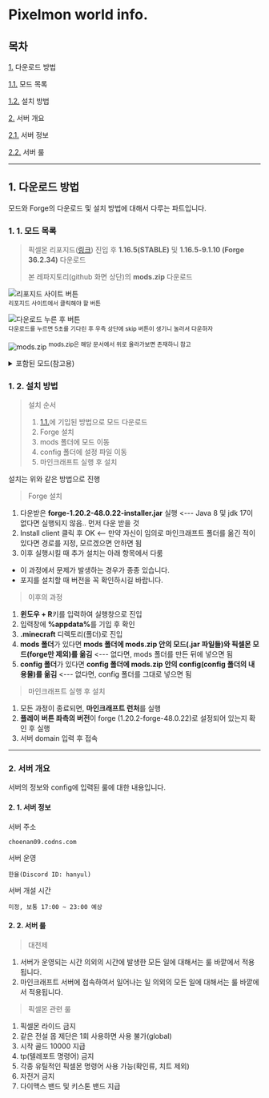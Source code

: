 # Pixelmon world info.

## 목차

[1.](#1-다운로드-방법) 다운로드 방법
   
   [1.1.](#1-1-모드-목록) 모드 목록
   
   [1.2.](#1-2-설치-방법) 설치 방법
   
[2.](#2-서버-개요)  서버 개요

   [2.1.](#2-1-서버-정보) 서버 정보

   [2.2.](#2-2-서버-룰) 서버 룰


---

## 1. 다운로드 방법

모드와 Forge의 다운로드 및 설치 방법에 대해서 다루는 파트입니다.

### 1. 1. 모드 목록

> 픽셀몬 리포지드([링크](https://reforged.gg/ko)) 진입 후 **1.16.5(STABLE)** 및 **1.16.5-9.1.10 (Forge 36.2.34)** 다운로드
>
> 본 레파지토리(github 화면 상단)의 **mods.zip** 다운로드

![리포지드 사이트 버튼](https://github.com/jshan000/pixelmon/assets/54829817/3d8e87fa-ce0f-4146-881c-a89151a69697)  
<sup>리포지드 사이트에서 클릭해야 할 버튼</sup>

![다운로드 누른 후 버튼](https://github.com/jshan000/pixelmon/assets/54829817/894167d1-0c5a-46b7-9bfc-7db380c936f8)  
<sup>다운로드를 누르면 5초를 기다린 후 우측 상단에 skip 버튼이 생기니 눌러서 다운하자</sup>

![mods.zip](https://github.com/jshan000/pixelmon/assets/54829817/8c2a1782-b84b-41a7-84c9-65f984305e70)
<sup>mods.zip은 해당 문서에서 위로 올라가보면 존재하니 참고</sup>


<details>
<summary>포함된 모드(참고용)</summary>

모드 | 개요 | 사이트 링크
-----|------|--------------


</details>


### 1. 2. 설치 방법

> 설치 순서
>
> 1. [1.1.](#1-1-모드-목록)에 기입된 방법으로 모드 다운로드
> 2. Forge 설치
> 3. mods 폴더에 모드 이동
> 4. config 폴더에 설정 파일 이동
> 5. 마인크래프트 실행 후 설치

설치는 위와 같은 방법으로 진행

> Forge 설치

1. 다운받은 **forge-1.20.2-48.0.22-installer.jar** 실행 <--- Java 8 및 jdk 17이 없다면 실행되지 않음.. 먼저 다운 받을 것
2. Install client 클릭 후 OK <-- 만약 자신이 임의로 마인크래프트 폴더를 옮긴 적이 있다면 경로를 지정, 모르겠으면 안하면 됨
3. 이후 실행시킬 때 추가 설치는 아래 항목에서 다룸

+ 이 과정에서 문제가 발생하는 경우가 종종 있습니다.
+ 포지를 설치할 때 버전을 꼭 확인하시길 바랍니다.

> 이후의 과정

1. **윈도우 + R**키를 입력하여 실행창으로 진입
2. 입력창에 <b>%appdata%</b>를 기입 후 확인
3. **.minecraft** 디렉토리(폴더)로 진입
4. **mods 폴더**가 있다면 **mods 폴더에 mods.zip 안의 모드(.jar 파일들)와 픽셀몬 모드(forge만 제외)를 옮김** <--- 없다면, mods 폴더를 만든 뒤에 넣으면 됨
5. **config 폴더**가 있다면 **config 폴더에 mods.zip 안의 config(config 폴더의 내용물)를 옮김** <--- 없다면, config 폴더를 그대로 넣으면 됨

> 마인크래프트 실행 후 설치

1. 모든 과정이 종료되면, **마인크래프트 런처**를 실행
2. **플레이 버튼 좌측의 버전**이 forge (1.20.2-forge-48.0.22)로 설정되어 있는지 확인 후 실행
3. 서버 domain 입력 후 접속


---

### 2. 서버 개요

서버의 정보와 config에 입력된 룰에 대한 내용입니다.

#### 2. 1. 서버 정보

서버 주소

``` choenan09.codns.com ```

서버 운영

``` 한율(Discord ID: hanyul) ```

서버 개설 시간

``` 미정, 보통 17:00 ~ 23:00 예상 ```

#### 2. 2. 서버 룰

> 대전제

1. 서버가 운영되는 시간 의외의 시간에 발생한 모든 일에 대해서는 룰 바깥에서 적용됩니다.
2. 마인크래프트 서버에 접속하여서 일어나는 일 의외의 모든 일에 대해서는 룰 바깥에서 적용됩니다.

> 픽셀몬 관련 룰

1. 픽셀몬 라이드 금지
2. 같은 전설 몹 제단은 1회 사용하면 사용 불가(global)
3. 시작 골드 10000 지급
4. tp(텔레포트 명령어) 금지
5. 각종 유틸적인 픽셀몬 명령어 사용 가능(확인류, 치트 제외)
6. 자전거 금지
7. 다이맥스 밴드 및 키스톤 밴드 지급
